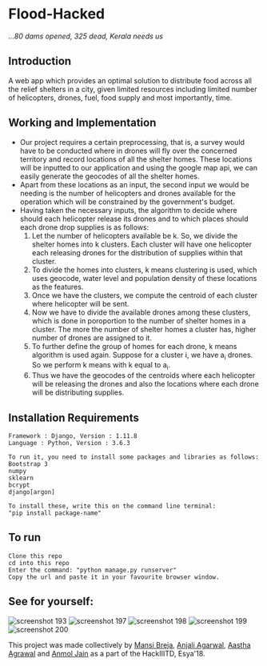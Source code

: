 # Flood-Hacked
*...80 dams opened, 325 dead, Kerala needs us*

## Introduction
A web app which provides an optimal solution to distribute food across all the relief shelters in a city, given limited resources including limited number of helicopters, drones, fuel, food supply and most importantly, time. 

## Working and Implementation
<ul>
<li>Our project requires a certain preprocessing, that is, a survey would have to be conducted where in drones will fly over the concerned territory and record locations of all the shelter homes. These locations will be inputted to our application and using the google map api, we can easily generate the geocodes of all the shelter homes.
<li>Apart from these locations as an input, the second input we would be needing is the number of helicopters and drones available for the operation which will be constrained by the government's budget.
<li>Having taken the necessary inputs, the algorithm to decide where should each helicopter release its drones and to which places should each drone drop supplies is as follows:
<ol>
  <li> Let the number of helicopters available be k. So, we divide the shelter homes into k clusters. Each cluster will have one helicopter each releasing drones for the distribution of supplies within that cluster.
  <li> To divide the homes into clusters, k means clustering is used, which uses geocode, water level and population density of these locations as the features.
  <li> Once we have the clusters, we compute the centroid of each cluster where helicopter will be sent.
  <li> Now we have to divide the available drones among these clusters, which is done in poroportion to the number of shelter homes in a cluster. The more the number of shelter homes a cluster has, higher number of drones are assigned to it.
  <li> To further define the group of homes for each drone, k means algorithm is used again. Suppose for a cluster i, we have a<sub>i</sub> drones. So we perform k means with k equal to a<sub>i</sub>.
    <li> Thus we have the geocodes of the centroids where each helicopter will be releasing the drones and also the locations where each drone will be distributing supplies.
</ol>
</ul>

## Installation Requirements

```
Framework : Django, Version : 1.11.8
Language : Python, Version : 3.6.3

To run it, you need to install some packages and libraries as follows:
Bootstrap 3
numpy
sklearn
bcrypt
django[argon]

To install these, write this on the command line terminal:
"pip install package-name"
```

## To run

```
Clone this repo
cd into this repo
Enter the command: "python manage.py runserver"
Copy the url and paste it in your favourite browser window.
```

## See for yourself:
![screenshot 193](https://user-images.githubusercontent.com/31369977/44306839-896f1780-a3b4-11e8-9d02-c1a27f0ffe13.png)
![screenshot 197](https://user-images.githubusercontent.com/31369977/44306841-8f64f880-a3b4-11e8-8723-f448d316cb94.png)
![screenshot 198](https://user-images.githubusercontent.com/31369977/44306842-92f87f80-a3b4-11e8-97ca-fed333b39905.png)
![screenshot 199](https://user-images.githubusercontent.com/31369977/44306844-95f37000-a3b4-11e8-91f0-a4cbb073a05d.png)
![screenshot 200](https://user-images.githubusercontent.com/31369977/44306846-97bd3380-a3b4-11e8-8fbe-1d4e67af1e34.png)


This project was made collectively by [Mansi Breja](https://github.com/MansiBreja), [Anjali Agarwal](https://github.com/aganjali10), [Aastha Agrawal](https://github.com/aastha980) and [Anmol Jain](https://github.com/anmol-1602) as a part of the HackIIITD, Esya'18. 
